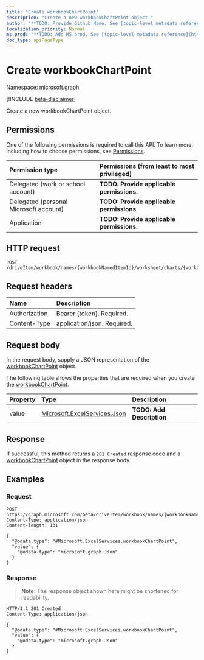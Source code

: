 ```yaml
---
title: "Create workbookChartPoint"
description: "Create a new workbookChartPoint object."
author: "**TODO: Provide Github Name. See [topic-level metadata reference](https://msgo.azurewebsites.net/add/document/guidelines/metadata.html#topic-level-metadata)**"
localization_priority: Normal
ms.prod: "**TODO: Add MS prod. See [topic-level metadata reference](https://msgo.azurewebsites.net/add/document/guidelines/metadata.html#topic-level-metadata)**"
doc_type: apiPageType
---
```


# Create workbookChartPoint
Namespace: microsoft.graph

[!INCLUDE [beta-disclaimer](../../includes/beta-disclaimer.md)]

Create a new workbookChartPoint object.

## Permissions
One of the following permissions is required to call this API. To learn more, including how to choose permissions, see [Permissions](/graph/permissions-reference).

|Permission type|Permissions (from least to most privileged)|
|:---|:---|
|Delegated (work or school account)|**TODO: Provide applicable permissions.**|
|Delegated (personal Microsoft account)|**TODO: Provide applicable permissions.**|
|Application|**TODO: Provide applicable permissions.**|

## HTTP request

<!-- {
  "blockType": "ignored"
}
-->
``` http
POST /driveItem/workbook/names/{workbookNamedItemId}/worksheet/charts/{workbookChartId}/series/{workbookChartSeriesId}/points
```

## Request headers
|Name|Description|
|:---|:---|
|Authorization|Bearer {token}. Required.|
|Content-Type|application/json. Required.|

## Request body
In the request body, supply a JSON representation of the [workbookChartPoint](../resources/workbookchartpoint.md) object.

The following table shows the properties that are required when you create the [workbookChartPoint](../resources/workbookchartpoint.md).

|Property|Type|Description|
|:---|:---|:---|
|value|[Microsoft.ExcelServices.Json](../resources/json.md)|**TODO: Add Description**|



## Response

If successful, this method returns a `201 Created` response code and a [workbookChartPoint](../resources/workbookchartpoint.md) object in the response body.

## Examples

### Request
<!-- {
  "blockType": "request",
  "name": "create_workbookchartpoint_from_"
}
-->
``` http
POST https://graph.microsoft.com/beta/driveItem/workbook/names/{workbookNamedItemId}/worksheet/charts/{workbookChartId}/series/{workbookChartSeriesId}/points
Content-Type: application/json
Content-length: 131

{
  "@odata.type": "#Microsoft.ExcelServices.workbookChartPoint",
  "value": {
    "@odata.type": "microsoft.graph.Json"
  }
}
```


### Response
>**Note:** The response object shown here might be shortened for readability.
<!-- {
  "blockType": "response",
  "truncated": true,
  "@odata.type": "Microsoft.ExcelServices.workbookChartPoint"
}
-->
``` http
HTTP/1.1 201 Created
Content-Type: application/json

{
  "@odata.type": "#Microsoft.ExcelServices.workbookChartPoint",
  "value": {
    "@odata.type": "microsoft.graph.Json"
  }
}
```


